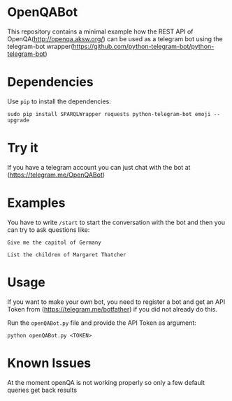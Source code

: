# OpenQABot
This repository contains a minimal example how the REST API of OpenQA(http://openqa.aksw.org/) can be used as a telegram bot using the telegram-bot wrapper(https://github.com/python-telegram-bot/python-telegram-bot)

# Dependencies
Use `pip` to install the dependencies:

`sudo pip install SPARQLWrapper requests python-telegram-bot emoji --upgrade`

# Try it
If you have a telegram account you can just chat with the bot at (https://telegram.me/OpenQABot)

# Examples
You have to write `/start` to start the conversation with the bot and then you can try to ask questions like:

`Give me the capitol of Germany`

`List the children of Margaret Thatcher`

# Usage
If you want to make your own bot, you need to register a bot and get an API Token from (https://telegram.me/botfather) if you did not already do this.

Run the `openQABot.py` file and provide the API Token as argument:

`python openQABot.py <TOKEN>`

# Known Issues
At the moment openQA is not working properly so only a few default queries get back results
